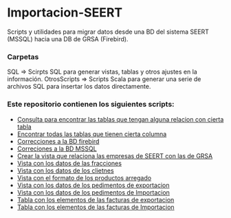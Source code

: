 # Importacion-SEERT
Scripts y utilidades para migrar datos desde una BD del sistema SEERT (MSSQL) hacia una DB de GRSA (Firebird).

### Carpetas
SQL => Scirpts SQL para generar vistas, tablas y otros ajustes en la información.
OtrosScripts => Scripts Scala para generar una serie de archivos SQL para insertar los datos directamente.

### Este repositorio contienen los siguientes scripts:
- [Consulta para encontrar las tablas que tengan alguna relacion con cierta tabla](SQL/Tablas-Relaciones.sql)
- [Encontrar todas las tablas que tienen cierta columna](SQL/Find-Tables-By-Row-Name.sql)
- [Correcciones a la BD firebird](SQL/Fix_Firebird.sql)
- [Correciones a la BD MSSQL](SQL/fixes.sql)
- [Crear la vista que relaciona las empresas de SEERT con las de GRSA](SQL/Empresas-View.sql)
- [Vista con los datos de las fracciones](SQL/Vista-Fracciones.sql)
- [Vista con los datos de los clietnes](SQL/Vista-Clientes.sql)
- [Vista con el formato de los productos arregado](SQL/Vista-Productos.sql)
- [Vista con los datos de los pedimentos de exportacion](SQL/PedimentosEXP.sql)
- [Vista con los datos de los pedimentos de Importacion](SQL/PedimentosIMP.sql)
- [Tabla con los elementos de las facturas de exportacion](SQL/Tabla_ElemFactExp.sql)
- [Tabla con los elementos de las facturas de Importacion](SQL/Tabla-ElemFactImp.sql)
